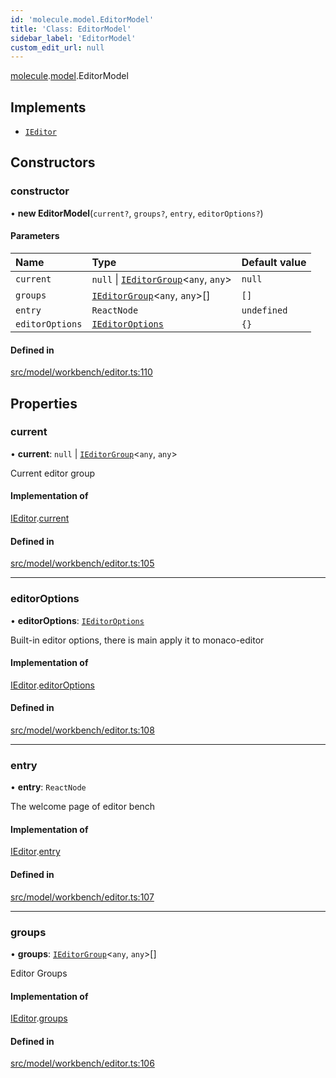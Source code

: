 ```yaml
---
id: 'molecule.model.EditorModel'
title: 'Class: EditorModel'
sidebar_label: 'EditorModel'
custom_edit_url: null
---
```


[molecule](../namespaces/molecule).[model](../namespaces/molecule.model).EditorModel

## Implements

-   [`IEditor`](../interfaces/molecule.model.IEditor)

## Constructors

### constructor

• **new EditorModel**(`current?`, `groups?`, `entry`, `editorOptions?`)

#### Parameters

| Name            | Type                                                                                 | Default value |
| :-------------- | :----------------------------------------------------------------------------------- | :------------ |
| `current`       | `null` \| [`IEditorGroup`](../interfaces/molecule.model.IEditorGroup)<`any`, `any`\> | `null`        |
| `groups`        | [`IEditorGroup`](../interfaces/molecule.model.IEditorGroup)<`any`, `any`\>[]         | `[]`          |
| `entry`         | `ReactNode`                                                                          | `undefined`   |
| `editorOptions` | [`IEditorOptions`](../namespaces/molecule.model#ieditoroptions)                      | `{}`          |

#### Defined in

[src/model/workbench/editor.ts:110](https://github.com/DTStack/molecule/blob/b5324fcf/src/model/workbench/editor.ts#L110)

## Properties

### current

• **current**: `null` \| [`IEditorGroup`](../interfaces/molecule.model.IEditorGroup)<`any`, `any`\>

Current editor group

#### Implementation of

[IEditor](../interfaces/molecule.model.IEditor).[current](../interfaces/molecule.model.IEditor#current)

#### Defined in

[src/model/workbench/editor.ts:105](https://github.com/DTStack/molecule/blob/b5324fcf/src/model/workbench/editor.ts#L105)

---

### editorOptions

• **editorOptions**: [`IEditorOptions`](../namespaces/molecule.model#ieditoroptions)

Built-in editor options, there is main apply it to monaco-editor

#### Implementation of

[IEditor](../interfaces/molecule.model.IEditor).[editorOptions](../interfaces/molecule.model.IEditor#editoroptions)

#### Defined in

[src/model/workbench/editor.ts:108](https://github.com/DTStack/molecule/blob/b5324fcf/src/model/workbench/editor.ts#L108)

---

### entry

• **entry**: `ReactNode`

The welcome page of editor bench

#### Implementation of

[IEditor](../interfaces/molecule.model.IEditor).[entry](../interfaces/molecule.model.IEditor#entry)

#### Defined in

[src/model/workbench/editor.ts:107](https://github.com/DTStack/molecule/blob/b5324fcf/src/model/workbench/editor.ts#L107)

---

### groups

• **groups**: [`IEditorGroup`](../interfaces/molecule.model.IEditorGroup)<`any`, `any`\>[]

Editor Groups

#### Implementation of

[IEditor](../interfaces/molecule.model.IEditor).[groups](../interfaces/molecule.model.IEditor#groups)

#### Defined in

[src/model/workbench/editor.ts:106](https://github.com/DTStack/molecule/blob/b5324fcf/src/model/workbench/editor.ts#L106)

